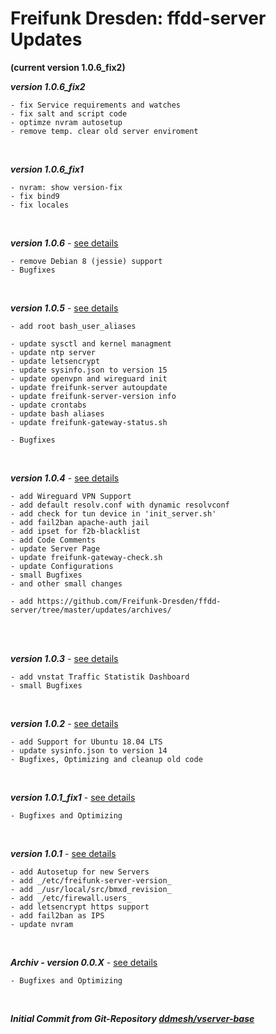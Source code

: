 # Freifunk Dresden: ffdd-server Updates
**(current version 1.0.6_fix2)**
<br/>

_**version 1.0.6_fix2**_

	- fix Service requirements and watches
	- fix salt and script code
	- optimze nvram autosetup
	- remove temp. clear old server enviroment

<br/>

_**version 1.0.6_fix1**_

	- nvram: show version-fix
	- fix bind9
	- fix locales

<br/>

_**version 1.0.6**_ - [see details](https://github.com/Freifunk-Dresden/ffdd-server/tree/master/updates/v1.0.6.md)

	- remove Debian 8 (jessie) support
	- Bugfixes

<br/>

_**version 1.0.5**_ - [see details](https://github.com/Freifunk-Dresden/ffdd-server/tree/master/updates/v1.0.5.md)

	- add root bash_user_aliases

	- update sysctl and kernel managment
	- update ntp server
	- update letsencrypt
	- update sysinfo.json to version 15
	- update openvpn and wireguard init
	- update freifunk-server autoupdate
	- update freifunk-server-version info
	- update crontabs
	- update bash aliases
	- update freifunk-gateway-status.sh

	- Bugfixes

<br/>

_**version 1.0.4**_ - [see details](https://github.com/Freifunk-Dresden/ffdd-server/tree/master/updates/v1.0.4.md)

	- add Wireguard VPN Support
	- add default resolv.conf with dynamic resolvconf
	- add check for tun device in 'init_server.sh'
	- add fail2ban apache-auth jail
	- add ipset for f2b-blacklist
	- add Code Comments
	- update Server Page
	- update freifunk-gateway-check.sh
	- update Configurations
	- small Bugfixes
	- and other small changes

	- add https://github.com/Freifunk-Dresden/ffdd-server/tree/master/updates/archives/
<br/>

<br/>

_**version 1.0.3**_ - [see details](https://github.com/Freifunk-Dresden/ffdd-server/tree/master/updates/v1.0.3.md)

	- add vnstat Traffic Statistik Dashboard
	- small Bugfixes
<br/>

_**version 1.0.2**_ - [see details](https://github.com/Freifunk-Dresden/ffdd-server/tree/master/updates/v1.0.2.md)

	- add Support for Ubuntu 18.04 LTS
	- update sysinfo.json to version 14
	- Bugfixes, Optimizing and cleanup old code
<br/>

_**version 1.0.1_fix1**_ - [see details](https://github.com/Freifunk-Dresden/ffdd-server/tree/master/updates/v1.0.1_fix1.md)

	- Bugfixes and Optimizing
<br/>

_**version 1.0.1**_ - [see details](https://github.com/Freifunk-Dresden/ffdd-server/tree/master/updates/v1.0.1.md)

	- add Autosetup for new Servers
	- add _/etc/freifunk-server-version_
	- add _/usr/local/src/bmxd_revision_
	- add _/etc/firewall.users_
	- add letsencrypt https support
	- add fail2ban as IPS
	- update nvram
<br/>

_**Archiv - version 0.0.X**_ - [see details](https://github.com/Freifunk-Dresden/ffdd-server/tree/master/updates/archives/v0.0.X/archiv_v0.0.X.md)

	- Bugfixes and Optimizing
<br/>

_**Initial Commit from Git-Repository [ddmesh/vserver-base](https://github.com/ddmesh/vserver-base)**_
